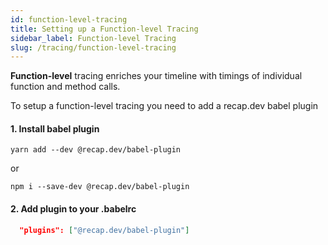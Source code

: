 ```yaml
---
id: function-level-tracing
title: Setting up a Function-level Tracing
sidebar_label: Function-level Tracing
slug: /tracing/function-level-tracing
---
```


**Function-level** tracing enriches your timeline with timings of individual function and method calls.

To setup a function-level tracing you need to add a recap.dev babel plugin

#### 1. Install babel plugin


`yarn add --dev @recap.dev/babel-plugin`

or

`npm i --save-dev @recap.dev/babel-plugin`

#### 2. Add plugin to your .babelrc

```json
  "plugins": ["@recap.dev/babel-plugin"]
```

